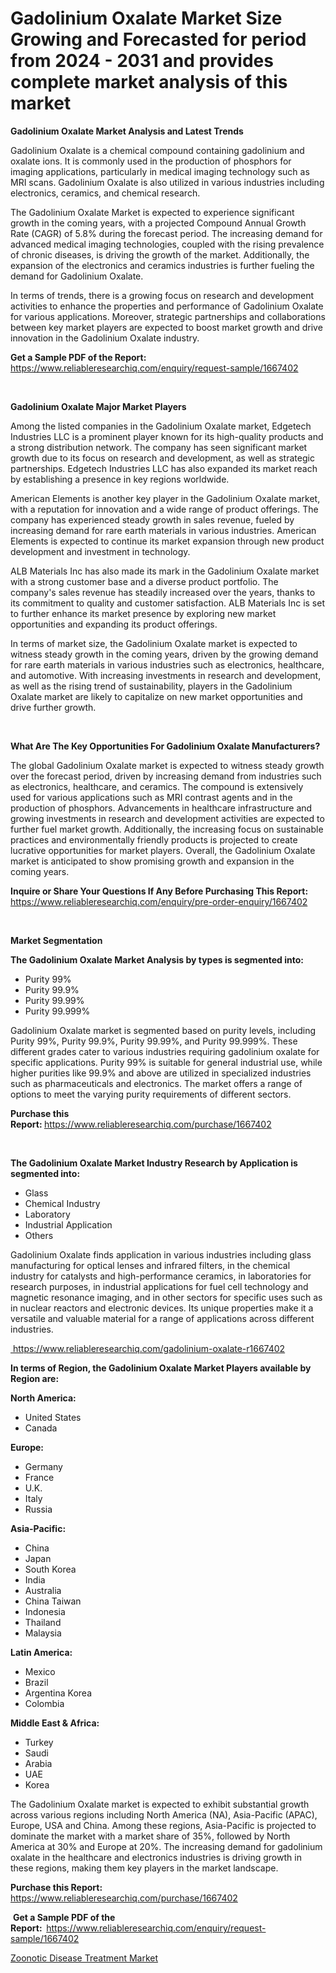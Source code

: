 <p><h1>Gadolinium Oxalate Market Size Growing and Forecasted for period from 2024 - 2031 and provides complete market analysis of this market</h1></p><p><strong>Gadolinium Oxalate Market Analysis and Latest Trends</strong></p>
<p><p>Gadolinium Oxalate is a chemical compound containing gadolinium and oxalate ions. It is commonly used in the production of phosphors for imaging applications, particularly in medical imaging technology such as MRI scans. Gadolinium Oxalate is also utilized in various industries including electronics, ceramics, and chemical research.</p><p>The Gadolinium Oxalate Market is expected to experience significant growth in the coming years, with a projected Compound Annual Growth Rate (CAGR) of 5.8% during the forecast period. The increasing demand for advanced medical imaging technologies, coupled with the rising prevalence of chronic diseases, is driving the growth of the market. Additionally, the expansion of the electronics and ceramics industries is further fueling the demand for Gadolinium Oxalate.</p><p>In terms of trends, there is a growing focus on research and development activities to enhance the properties and performance of Gadolinium Oxalate for various applications. Moreover, strategic partnerships and collaborations between key market players are expected to boost market growth and drive innovation in the Gadolinium Oxalate industry.</p></p>
<p><strong>Get a Sample PDF of the Report:&nbsp;</strong> <a href="https://www.reliableresearchiq.com/enquiry/request-sample/1667402">https://www.reliableresearchiq.com/enquiry/request-sample/1667402</a></p>
<p>&nbsp;</p>
<p><strong>Gadolinium Oxalate Major Market Players</strong></p>
<p><p>Among the listed companies in the Gadolinium Oxalate market, Edgetech Industries LLC is a prominent player known for its high-quality products and a strong distribution network. The company has seen significant market growth due to its focus on research and development, as well as strategic partnerships. Edgetech Industries LLC has also expanded its market reach by establishing a presence in key regions worldwide.</p><p>American Elements is another key player in the Gadolinium Oxalate market, with a reputation for innovation and a wide range of product offerings. The company has experienced steady growth in sales revenue, fueled by increasing demand for rare earth materials in various industries. American Elements is expected to continue its market expansion through new product development and investment in technology.</p><p>ALB Materials Inc has also made its mark in the Gadolinium Oxalate market with a strong customer base and a diverse product portfolio. The company's sales revenue has steadily increased over the years, thanks to its commitment to quality and customer satisfaction. ALB Materials Inc is set to further enhance its market presence by exploring new market opportunities and expanding its product offerings.</p><p>In terms of market size, the Gadolinium Oxalate market is expected to witness steady growth in the coming years, driven by the growing demand for rare earth materials in various industries such as electronics, healthcare, and automotive. With increasing investments in research and development, as well as the rising trend of sustainability, players in the Gadolinium Oxalate market are likely to capitalize on new market opportunities and drive further growth.</p></p>
<p>&nbsp;</p>
<p><strong>What Are The Key Opportunities For Gadolinium Oxalate Manufacturers?</strong></p>
<p><p>The global Gadolinium Oxalate market is expected to witness steady growth over the forecast period, driven by increasing demand from industries such as electronics, healthcare, and ceramics. The compound is extensively used for various applications such as MRI contrast agents and in the production of phosphors. Advancements in healthcare infrastructure and growing investments in research and development activities are expected to further fuel market growth. Additionally, the increasing focus on sustainable practices and environmentally friendly products is projected to create lucrative opportunities for market players. Overall, the Gadolinium Oxalate market is anticipated to show promising growth and expansion in the coming years.</p></p>
<p><strong>Inquire or Share Your Questions If Any Before Purchasing This Report:</strong> <a href="https://www.reliableresearchiq.com/enquiry/pre-order-enquiry/1667402">https://www.reliableresearchiq.com/enquiry/pre-order-enquiry/1667402</a></p>
<p>&nbsp;</p>
<p><strong>Market Segmentation</strong></p>
<p><strong>The Gadolinium Oxalate Market Analysis by types is segmented into:</strong></p>
<p><ul><li>Purity 99%</li><li>Purity 99.9%</li><li>Purity 99.99%</li><li>Purity 99.999%</li></ul></p>
<p><p>Gadolinium Oxalate market is segmented based on purity levels, including Purity 99%, Purity 99.9%, Purity 99.99%, and Purity 99.999%. These different grades cater to various industries requiring gadolinium oxalate for specific applications. Purity 99% is suitable for general industrial use, while higher purities like 99.9% and above are utilized in specialized industries such as pharmaceuticals and electronics. The market offers a range of options to meet the varying purity requirements of different sectors.</p></p>
<p><strong>Purchase this Report:&nbsp;</strong><a href="https://www.reliableresearchiq.com/purchase/1667402">https://www.reliableresearchiq.com/purchase/1667402</a></p>
<p>&nbsp;</p>
<p><strong>The Gadolinium Oxalate Market Industry Research by Application is segmented into:</strong></p>
<p><ul><li>Glass</li><li>Chemical Industry</li><li>Laboratory</li><li>Industrial Application</li><li>Others</li></ul></p>
<p><p>Gadolinium Oxalate finds application in various industries including glass manufacturing for optical lenses and infrared filters, in the chemical industry for catalysts and high-performance ceramics, in laboratories for research purposes, in industrial applications for fuel cell technology and magnetic resonance imaging, and in other sectors for specific uses such as in nuclear reactors and electronic devices. Its unique properties make it a versatile and valuable material for a range of applications across different industries.</p></p>
<p><a href="https://www.reliableresearchiq.com/gadolinium-oxalate-r1667402">&nbsp;https://www.reliableresearchiq.com/gadolinium-oxalate-r1667402</a></p>
<p><strong>In terms of Region, the Gadolinium Oxalate Market Players available by Region are:</strong></p>
<p>
    <p> <strong> North America: </strong>
        <ul>
            <li>United States</li>
            <li>Canada</li>
        </ul>
        </p> 
    <p> <strong> Europe: </strong>
        <ul>
            <li>Germany</li>
            <li>France</li>
            <li>U.K.</li>
            <li>Italy</li>
            <li>Russia</li>
        </ul>
        </p> 
    <p> <strong> Asia-Pacific: </strong>
        <ul>
            <li>China</li>
            <li>Japan</li>
            <li>South Korea</li>
            <li>India</li>
            <li>Australia</li>
            <li>China Taiwan</li>
            <li>Indonesia</li>
            <li>Thailand</li>
            <li>Malaysia</li>
        </ul>
        </p> 
    <p> <strong> Latin America: </strong>
        <ul>
            <li>Mexico</li>
            <li>Brazil</li>
            <li>Argentina Korea</li>
            <li>Colombia</li>
        </ul>
        </p> 
    <p> <strong> Middle East & Africa: </strong>
        <ul>
            <li>Turkey</li>
            <li>Saudi</li>
            <li>Arabia</li>
            <li>UAE</li>
            <li>Korea</li>
        </ul>
    </p>
    </p>
<p><p>The Gadolinium Oxalate market is expected to exhibit substantial growth across various regions including North America (NA), Asia-Pacific (APAC), Europe, USA and China. Among these regions, Asia-Pacific is projected to dominate the market with a market share of 35%, followed by North America at 30% and Europe at 20%. The increasing demand for gadolinium oxalate in the healthcare and electronics industries is driving growth in these regions, making them key players in the market landscape.</p></p>
<p><strong>Purchase this Report: </strong><a href="https://www.reliableresearchiq.com/purchase/1667402">https://www.reliableresearchiq.com/purchase/1667402</a></p>
<p>&nbsp;<strong>Get a Sample PDF of the Report:&nbsp;&nbsp;</strong><a href="https://www.reliableresearchiq.com/enquiry/request-sample/1667402">https://www.reliableresearchiq.com/enquiry/request-sample/1667402</a></p>
<p><strong></strong></p>
<p><p><a href="https://github.com/bushilahore52/Market-Research-Report-List-1/blob/main/zoonotic-disease-treatment-market.md">Zoonotic Disease Treatment Market</a></p></p>